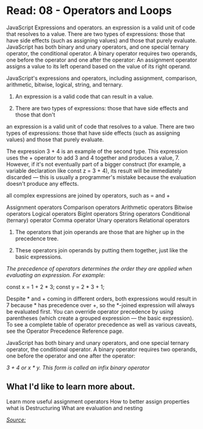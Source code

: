 # Read: 08 - Operators and Loops

JavaScript Expressions and operators. an expression is a valid unit of code that resolves to a value. There are two types of expressions: those that have side effects (such as assigning values) and those that purely evaluate. JavaScript has both binary and unary operators, and one special ternary operator, the conditional operator. A binary operator requires two operands, one before the operator and one after the operator: An assignment operator assigns a value to its left operand based on the value of its right operand.

JavaScript's expressions and operators, including assignment, comparison, arithmetic, bitwise, logical, string, and ternary.

1. An expression is a valid code that can result in a value.

2. There are two types of expressions: those that have side effects and those that don't

an expression is a valid unit of code that resolves to a value. There are two types of expressions: those that have side effects (such as assigning values) and those that purely evaluate.

The expression 3 + 4 is an example of the second type. This expression uses the + operator to add 3 and 4 together and produces a value, 7. However, if it's not eventually part of a bigger construct (for example, a variable declaration like const z = 3 + 4), its result will be immediately discarded — this is usually a programmer's mistake because the evaluation doesn't produce any effects.

all complex expressions are joined by operators, such as = and +

Assignment operators
Comparison operators
Arithmetic operators
Bitwise operators
Logical operators
BigInt operators
String operators
Conditional (ternary) operator
Comma operator
Unary operators
Relational operators

1. The operators that join operands are those that are higher up in the precedence tree.

2. These operators join operands by putting them together, just like the basic expressions.

*The precedence of operators determines the order they are applied when evaluating an expression. For example:*

const x = 1 + 2 * 3;
const y = 2 * 3 + 1;

Despite * and + coming in different orders, both expressions would result in 7 because * has precedence over +, so the *-joined expression will always be evaluated first. You can override operator precedence by using parentheses (which create a grouped expression — the basic expression). To see a complete table of operator precedence as well as various caveats, see the Operator Precedence Reference page.

JavaScript has both binary and unary operators, and one special ternary operator, the conditional operator. A binary operator requires two operands, one before the operator and one after the operator:


*3 + 4 or x * y. This form is called an infix binary operator*

## What I'd like to learn more about. 

Learn more useful assignment operators 
How to better assign properties 
what is Destructuring
What are evaluation and nesting 

[*Source:*](https://developer.mozilla.org/en-US/docs/Web/JavaScript/Guide/Expressions_and_Operators)